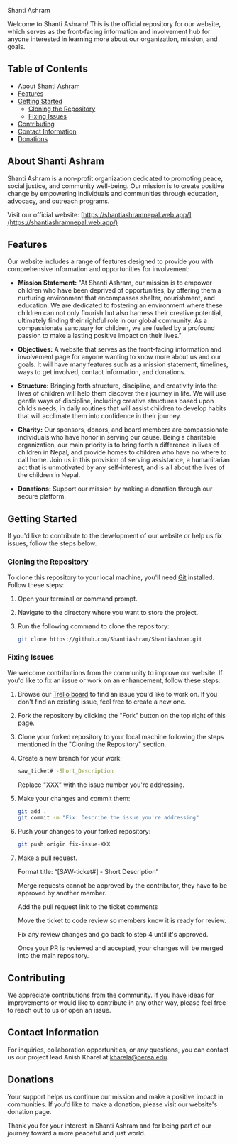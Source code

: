 Shanti Ashram

Welcome to Shanti Ashram! This is the official repository for our website, which serves as the front-facing information and involvement hub for anyone interested in learning more about our organization, mission, and goals.

## Table of Contents

- [About Shanti Ashram](#about-shanti-ashram)
- [Features](#features)
- [Getting Started](#getting-started)
  - [Cloning the Repository](#cloning-the-repository)
  - [Fixing Issues](#fixing-issues)
- [Contributing](#contributing)
- [Contact Information](#contact-information)
- [Donations](#donations)

## About Shanti Ashram

Shanti Ashram is a non-profit organization dedicated to promoting peace, social justice, and community well-being. Our mission is to create positive change by empowering individuals and communities through education, advocacy, and outreach programs.

Visit our official website: [https://shantiashramnepal.web.app/](https://shantiashramnepal.web.app/)

## Features

Our website includes a range of features designed to provide you with comprehensive information and opportunities for involvement:

- **Mission Statement:** "At Shanti Ashram, our mission is to empower children who have been deprived of opportunities, by offering them a nurturing environment that encompasses shelter, nourishment, and education. We are dedicated to fostering an environment where these children can not only flourish but also harness their creative potential, ultimately finding their rightful role in our global community. As a compassionate sanctuary for children, we are fueled by a profound passion to make a lasting positive impact on their lives."

- **Objectives:**
A website that serves as the front-facing information and involvement page for anyone wanting to know more about us and our goals. It will have many features such as a mission statement, timelines, ways to get involved, contact information, and donations.


 

- **Structure:** Bringing forth structure, discipline, and creativity into the lives of children will help them discover their journey in life. We will use gentle ways of discipline, including creative structures based upon child’s needs, in daily routines that will assist children to develop habits that will acclimate them into confidence in their journey.

 

- **Charity:** Our sponsors, donors, and board members are compassionate individuals who have honor in serving our cause. Being a charitable organization, our main priority is to bring forth a difference in lives of children in Nepal, and provide homes to children who have no where to call home. Join us in this provision of serving assistance, a humanitarian act that is unmotivated by any self-interest, and is all about the lives of the children in Nepal.

- **Donations:** Support our mission by making a donation through our secure platform.

## Getting Started

If you'd like to contribute to the development of our website or help us fix issues, follow the steps below.

### Cloning the Repository

To clone this repository to your local machine, you'll need [Git](https://git-scm.com/) installed. Follow these steps:

1. Open your terminal or command prompt.

2. Navigate to the directory where you want to store the project.

3. Run the following command to clone the repository:

   ```bash
   git clone https://github.com/ShantiAshram/ShantiAshram.git
   ```


### Fixing Issues

We welcome contributions from the community to improve our website. If you'd like to fix an issue or work on an enhancement, follow these steps:

1. Browse our [Trello board](https://trello.com/b/CRiwsjfr/shanti-ashram-web-development) to find an issue you'd like to work on. If you don't find an existing issue, feel free to create a new one.

2. Fork the repository by clicking the "Fork" button on the top right of this page.

3. Clone your forked repository to your local machine following the steps mentioned in the "Cloning the Repository" section.

4. Create a new branch for your work:

   ```bash
   saw_ticket# -Short_Description
   ```

   Replace "XXX" with the issue number you're addressing.

5. Make your changes and commit them:

   ```bash
   git add .
   git commit -m "Fix: Describe the issue you're addressing"
   ```

6. Push your changes to your forked repository:

   ```bash
   git push origin fix-issue-XXX
   ```

7. Make a pull request.

   Format title: “[SAW-ticket#] - Short Description”

   Merge requests cannot be approved by the contributor, they have to be approved by another member.

   Add the pull request link to the ticket comments

   Move the ticket to code review so members know it is ready for review.

   Fix any review changes and go back to step 4 until it's approved.    

   Once your PR is reviewed and accepted, your changes will be merged into the main repository.

## Contributing

We appreciate contributions from the community. If you have ideas for improvements or would like to contribute in any other way, please feel free to reach out to us or open an issue.

## Contact Information

For inquiries, collaboration opportunities, or any questions, you can contact us our project lead Anish Kharel at kharela@berea.edu.

## Donations

Your support helps us continue our mission and make a positive impact in communities. If you'd like to make a donation, please visit our website's donation page.

Thank you for your interest in Shanti Ashram and for being part of our journey toward a more peaceful and just world.